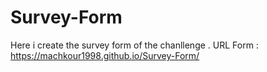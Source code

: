 # Survey-Form

Here i create the survey form of the chanllenge .
URL Form : https://machkour1998.github.io/Survey-Form/
